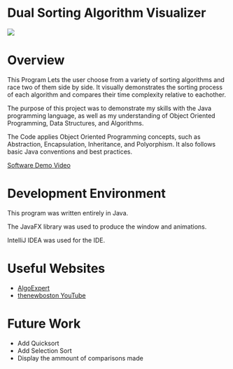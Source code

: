 # Dual Sorting Algorithm Visualizer

![](src/main/resources/Sort.gif)


# Overview

This Program Lets the user choose from a variety of sorting algorithms and race two of them side by side. It visually demonstrates the sorting process of each algorithm and compares their time complexity relative to eachother.

The purpose of this project was to demonstrate my skills with the Java programming language, as well as my understanding of Object Oriented Programming, Data Structures, and Algorithms.

The Code applies Object Oriented Programming concepts, such as Abstraction, Encapsulation, Inheritance, and Polyorphism. It also follows basic Java conventions and best practices.

[Software Demo Video](https://us06web.zoom.us/rec/share/dvg3mToOJWw3GtVmqOZpJqTMrod51zborfubBwlQyEW2p4adJQlGj0BKTpxsK-M9.9d31XNlXfdVg_U-5?startTime=1698195569000)

# Development Environment

This program was written entirely in Java.

The JavaFX library was used to produce the window and animations.

IntelliJ IDEA was used for the IDE.

# Useful Websites

- [AlgoExpert](https://www.algoexpert.io/questions)
- [thenewboston YouTube](https://www.youtube.com/watch?v=FLkOX4Eez6o&list=PL6gx4Cwl9DGBzfXLWLSYVy8EbTdpGbUIG)

# Future Work

- Add Quicksort
- Add Selection Sort
- Display the ammount of comparisons made
